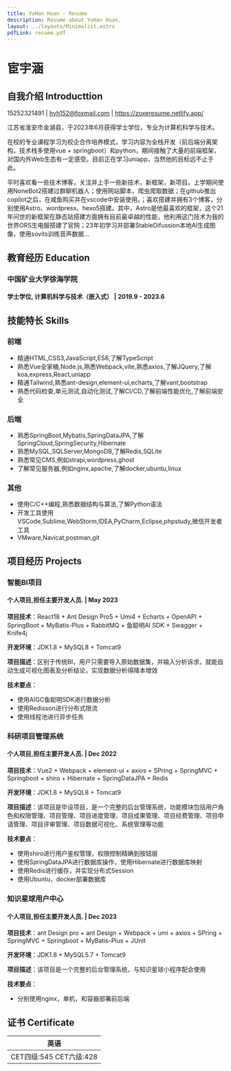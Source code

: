 ```yaml
---
title: YuHan Huan - Resume
description: Resume about YuHan Huan.
layout: ../layouts/Minimalist.astro
pdfLink: resume.pdf
---
```


# 宦宇涵

## 自我介绍 Introducttion

15252321491 | hyh152@foxmail.com | https://zoxeresume.netlify.app/

江苏省淮安市金湖县，于2023年6月获得学士学位，专业为计算机科学与技术。

在校的专业课程学习为校企合作培养模式，学习内容为全栈开发（前后端分离架构，技术栈多使用vue + springboot）和python，期间接触了大量的前端框架，对国内外Web生态有一定感受。目前正在学习uniapp，当然他的目标远不止于此。   

平时喜欢看一些技术博客，关注并上手一些新技术，新框架，新项目。上学期间使用NoneBot2搭建过群聊机器人；使用网站脚本，爬虫爬取数据；在github推出copilot之后，在咸鱼购买并在vscode中安装使用。；喜欢搭建并拥有3个博客，分别使用Astro、wordpress、hexo5搭建。其中，Astro是他最喜欢的框架，这个21年问世的新框架在静态站搭建方面拥有目前最卓越的性能，他利用这门技术为我的世界ORS生电服搭建了官网；23年初学习并部署StableDifussion本地AI生成图像，使用sovits训练音声数据...

## 教育经历 Education

### 中国矿业大学徐海学院

#### 学士学位, 计算机科学与技术（嵌入式） | 2019.9 - 2023.6

## 技能特长 Skills

### 前端

- 精通HTML,CSS3,JavaScript,ES6,了解TypeScript
- 熟悉Vue全家桶,Node.js,熟悉Webpack,vite,熟悉axios,了解JQuery,了解koa,express,React,uniapp
- 精通Tailwind,熟悉ant-design,element-ui,echarts,了解vant,bootstrap
- 熟悉代码检查,单元测试,自动化测试,了解CI/CD,了解前端性能优化,了解前端安全

### 后端

- 熟悉SpringBoot,Mybatis,SpringDataJPA,了解SpringCloud,SpringSecurity,Hibernate
- 熟悉MySQL,SQLServer,MongoDB,了解Redis,SQLite
- 熟悉常见CMS,例如strapi,wordpress,ghost
- 了解常见服务器,例如nginx,apache,了解docker,ubuntu,linux

### 其他

- 使用C/C++编程,熟悉数据结构与算法,了解Python语法
- 开发工具使用VSCode,Sublime,WebStorm,IDEA,PyCharm,Eclipse,phpstudy,微信开发者工具
- VMware,Navicat,postman,git

## 项目经历 Projects

### 智能BI项目

#### 个人项目,担任主要开发人员. | May 2023

**项目技术**：React18 + Ant Design Pro5 + Umi4 + Echarts + OpenAPI + SpringBoot + MyBatis-Plus + RabbitMQ + 鱼聪明AI SDK + Swagger + Knife4j

**开发环境**：JDK1.8 + MySQL8 + Tomcat9  


**项目描述**：区别于传统BI，用户只需要导入原始数据集，并输入分析诉求，就能自动生成可视化图表及分析结论，实现数据分析得降本增效


**技术要点**：
- 使用AIGC鱼聪明SDK进行数据分析
- 使用Redisson进行分布式限流
- 使用线程池进行异步任务

### 科研项目管理系统

#### 个人项目,担任主要开发人员. | Dec 2022

**项目技术**：Vue2 + Webpack + element-ui + axios + SPring + SpringMVC + Springboot + shiro + Hibernate + SpringDataJPA + Redis


**开发环境**：JDK1.8 + MySQL8 + Tomcat9  


**项目描述**：该项目是毕设项目，是一个完整的后台管理系统，功能模块包括用户角色和权限管理、项目管理、项目进度管理、项目成果管理、项目经费管理、项目申请管理、项目评审管理、项目数据可视化、系统管理等功能  


**技术要点**：
- 使用shiro进行用户鉴权管理，权限控制精确到按钮层
- 使用SpringDataJPA进行数据库操作，使用Hibernate进行数据库映射
- 使用Redis进行缓存，并实现分布式Session
- 使用Ubuntu，docker部署数据库

### 知识星球用户中心

#### 个人项目,担任主要开发人员. | Dec 2023

**项目技术**：ant Design pro + ant Design + Webpack + umi + axios + SPring + SpringMVC + Springboot + MyBatis-Plus + JUnit

**开发环境**：JDK1.8 + MySQL5.7 + Tomcat9  

**项目描述**：该项目是一个完整的后台管理系统，与知识星球小程序配合使用

**技术要点**：
- 分别使用nginx，单机，和容器部署前后端

## 证书 Certificate

| 英语        |
| -------------- |
| CET四级:545 CET六级:428 |
